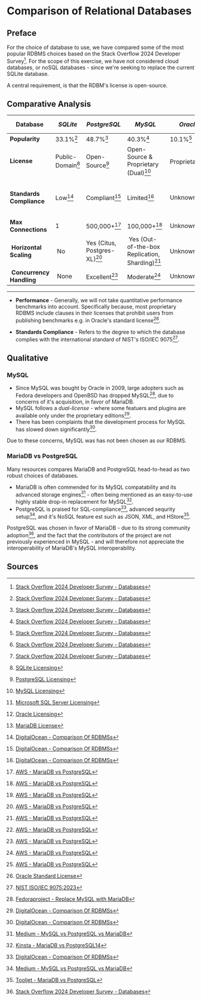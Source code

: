 # Comparison of Relational Databases


## Preface
For the choice of database to use, we have compared some of the most popular RDBMS choices based on the Stack Overflow 2024 Developer Survey[^1]. For the scope of this exercise, we have not considered cloud databases, or noSQL databases - since we're seeking to replace the current SQLite database.

A central requirement, is that the RDBM's license is open-source.

## Comparative Analysis

| **Database** | *SQLite* | *PostgreSQL* | *MySQL* | *Oracle* | *Microsoft SQL Server* | *MariaDB*
| --- | ---  | --- | --- | --- | --- | --- |
| **Popularity**    |33.1%[^1]|48.7%[^1]|40.3%[^1]|10.1%[^1]|25.3%[^1]|17.2%[^1]|
| **License**       |Public-Domain[^2]|Open-Source[^3]|Open-Source & Proprietary (Dual)[^4]|Proprietary[^5]|Proprietary[^6]|Open-Source[^7]|
| **Standards Compliance** | Low[^13] | Compliant[^13] | Limited[^13]  |  Unknown | Unknown | Assumed limited - due to being fork of MySQL. | 
| **Max Connections** | 1 | 500,000+[^11] | 100,000+[^11] | Unknown | Unknown | 200,000+[^11] | 
| **Horizontal Scaling** | No | Yes (Citus, Postgres-XL)[^11] | Yes (Out-of-the-box Replication, Sharding)[^11] | Unknown | Unknown | Yes (Galera Cluster)[^11] | 
| **Concurrency Handling** | None | Excellent[^11] | Moderate[^11] | Unknown | Unknown | Strong[^11] |

---

* **Performance** - Generally, we will not take quantitative performance benchmarks into account. Specifically because, most proprietary RDBMS include clauses in their licenses that prohibit users from publishing benchmarks e.g. in Oracle's standard license[^9].

* **Standards Compliance** - Refers to the degree to which the database complies with the international standard of NIST's ISO/IEC 9075[^10].

## Qualitative 


### MySQL
* Since MySQL was bought by Oracle in 2009, large adopters such as Fedora developers and OpenBSD has dropped MySQL[^14], due to concerns of it's acquisition, in favor of MariaDB. 
* MySQL follows a *dual-license* - where some featuers and plugins are available only under the proprietary editions[^13].
* There has been complaints that the development process for MySQL has slowed down significantly[^13].

Due to these concerns, MySQL was has not been chosen as our RDBMS.

### MariaDB vs PostgreSQL

Many resources compares MariaDB and PostgreSQL head-to-head as two robust choices of databases.
* MariaDB is often commended for its MySQL compatability and its advanced storage engines[^12] - often being mentioned as an easy-to-use highly stable drop-in replacement for MySQL[^17].
* PostgreSQL is praised for SQL-compliance[^13], advanced sequrity setup[^12], and it's NoSQL feature est such as JSON, XML, and HStore[^15].

PostgreSQL was chosen in favor of MariaDB - due to its strong community adoption[^1], and the fact that the contributors of the project are not previously experienced in MySQL - and will therefore not appreciate the interoperability of MariaDB's MySQL interoperability.


## Sources

[^1]:[Stack Overflow 2024 Developer Survey - Databases](https://survey.stackoverflow.co/2024/technology#1-databases)

[^2]:[SQLite Licensing](https://www.sqlite.org/copyright.html)

[^3]:[PostgreSQL Licensing](https://www.postgresql.org/about/licence/)

[^4]:[MySQL Licensing](https://www.mysql.com/about/legal/licensing/oem/)

[^5]:[Microsoft SQL Server Licensing](https://www.microsoft.com/en-us/licensing/product-licensing/sql-server)

[^6]:[Oracle Licensing](https://www.oracle.com/a/ocom/docs/database-licensing-070584.pdf)

[^7]:[MariaDB License](https://mariadb.com/kb/en/mariadb-licenses/)

[^8]:[BenchANT Database Rankings](https://benchant.com/ranking/database-ranking)

[^9]:[Oracle Standard License](https://www.oracle.com/downloads/licenses/standard-license.html)

[^10]:[NIST ISO/IEC 9075:2023](https://blog.ansi.org/sql-standard-iso-iec-9075-2023-ansi-x3-135/)

[^11]:[AWS - MariaDB vs PostgreSQL](https://aws.amazon.com/compare/the-difference-between-mariadb-and-postgresql/#:~:text=MariaDB%20is%20a%20modified%20version,indexing%20for%20faster%20read%20performance.)

[^12]:[Medium - MySQL vs PostgreSQL vs MariaDB](https://medium.com/@peymaan.abedinpour/mariadb-vs-mysql-vs-postgresql-vs-sqlite-a-comprehensive-comparison-for-web-applications-0523cc3bc9d8#:~:text=PostgreSQL%20tends%20to%20perform%20better,applications%20with%20stringent%20data%20requirements.)

[^13]:[DigitalOcean - Comparison Of RDBMSs](https://www.digitalocean.com/community/tutorials/sqlite-vs-mysql-vs-postgresql-a-comparison-of-relational-database-management-systems)

[^14]:[Fedoraproject - Replace MySQL with MariaDB](https://fedoraproject.org/wiki/Features/ReplaceMySQLwithMariaDB)

[^15]:[Tooljet - MariaDB vs PostgreSQL](https://blog.tooljet.ai/mariadb-vs-postgresql-a-detailed-comparison-for-developers/)

[^17]:[Kinsta - MariaDB vs PostgreSQL14](https://kinsta.com/blog/mariadb-vs-postgresql/)